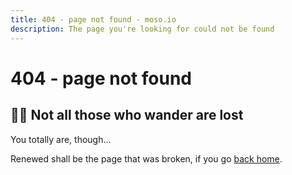 ```yaml
---
title: 404 - page not found - moso.io
description: The page you're looking for could not be found
---
```


# 404 - page not found

<PageDivider />

## 🧙🏻 Not all those who wander are lost

You totally are, though...

Renewed shall be the page that was broken, if you go [back home](/).
